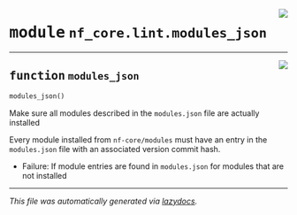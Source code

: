 <!-- markdownlint-disable -->

<a href="../../../../../../tools/nf_core/lint/modules_json.py#L0"><img align="right" style="float:right;" src="https://img.shields.io/badge/-source-cccccc?style=flat-square"></a>

# <kbd>module</kbd> `nf_core.lint.modules_json`

---

<a href="../../../../../../tools/nf_core/lint/modules_json.py#L7"><img align="right" style="float:right;" src="https://img.shields.io/badge/-source-cccccc?style=flat-square"></a>

## <kbd>function</kbd> `modules_json`

```python
modules_json()
```

Make sure all modules described in the `modules.json` file are actually installed

Every module installed from `nf-core/modules` must have an entry in the `modules.json` file with an associated version commit hash.

- Failure: If module entries are found in `modules.json` for modules that are not installed

---

_This file was automatically generated via [lazydocs](https://github.com/ml-tooling/lazydocs)._
